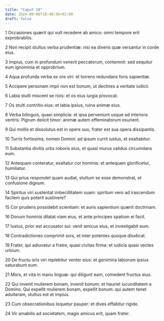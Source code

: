 ```yaml
---
title: "Caput 18"
date: 2024-09-06T18:40:56+02:00
draft: false
---
```




1 Occasiones quærit qui vult recedere ab amico: omni tempore erit exprobrabilis.

2 Non recipit stultus verba prudentiæ: nisi ea dixeris quæ versantur in corde eius.

3 Impius, cum in profundum venerit peccatorum, contemnit: sed sequitur eum ignominia et opprobrium.

4 Aqua profunda verba ex ore viri: et torrens redundans fons sapientiæ.

5 Accipere personam impii non est bonum, ut declines a veritate iudicii.

6 Labia stulti miscent se rixis: et os eius iurgia provocat.

7 Os stulti contritio eius: et labia ipsius, ruina animæ eius.

8 Verba bilinguis, quasi simplicia: et ipsa perveniunt usque ad interiora ventris. Pigrum deiicit timor: animæ autem effeminatorum esurient.

9 Qui mollis et dissolutus est in opere suo, frater est sua opera dissipantis.

10 Turris fortissima, nomen Domini: ad ipsum currit iustus, et exaltabitur.

11 Substantia divitis urbs roboris eius, et quasi murus validus circumdans eum.

12 Antequam conteratur, exaltatur cor hominis: et antequam glorificetur, humiliatur.

13 Qui prius respondet quam audiat, stultum se esse demonstrat, et confusione dignum.

14 Spiritus viri sustentat imbecillitatem suam: spiritum vero ad irascendum facilem quis poterit sustinere?

15 Cor prudens possidebit scientiam: et auris sapientium quærit doctrinam.

16 Donum hominis dilatat viam eius, et ante principes spatium ei facit.

17 Iustus, prior est accusator sui: venit amicus eius, et investigabit eum.

18 Contradictiones comprimit sors, et inter potentes quoque diiudicat.

19 Frater, qui adiuvatur a fratre, quasi civitas firma: et iudicia quasi vectes urbium.

20 De fructu oris viri replebitur venter eius: et genimina labiorum ipsius saturabunt eum.

21 Mors, et vita in manu linguæ: qui diligunt eam, comedent fructus eius.

22 Qui invenit mulierem bonam, invenit bonum: et hauriet iucunditatem a Domino. Qui expellit mulierem bonam, expellit bonum: qui autem tenet adulteram, stultus est et impius.

23 Cum obsecrationibus loquetur pauper: et dives effabitur rigide.

24 Vir amabilis ad societatem, magis amicus erit, quam frater.


